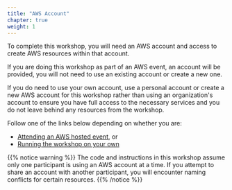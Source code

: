 ```yaml
---
title: "AWS Account"
chapter: true
weight: 1
---
```


To complete this workshop, you will need an AWS account and access to create AWS resources within that account.

If you are doing this workshop as part of an AWS event, an account will be provided, you will not need to use an existing account or create a new one.

If you do need to use your own account, use a personal account or create a new AWS account for this workshop rather than using an organization's account to ensure you have full access to the necessary services and you do not leave behind any resources from the workshop.


Follow one of the links below depending on whether you are:

- [Attending an AWS hosted event](/0-prerequisites/1-aws_account/1-aws_event_setup.html), or
- [Running the workshop on your own](/0-prerequisites/1-aws_account/2-aws_setup_your_own.html)

{{% notice warning %}}
The code and instructions in this workshop assume only one participant is using an AWS account at a time. If you attempt to share an account with another participant, you will encounter naming conflicts for certain resources. 
{{% /notice %}}
